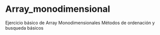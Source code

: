 # Array_monodimensional
Ejercicio básico de Array Monodimensionales
Métodos de ordenación y busqueda básicos
